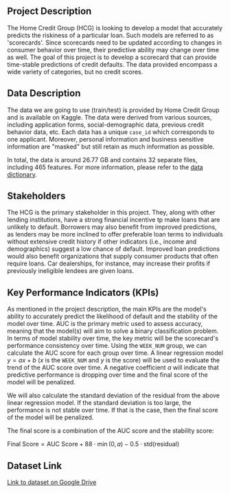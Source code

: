 ## Project Description
The Home Credit Group (HCG) is looking to develop a model that accurately predicts the riskiness of a particular loan. Such models are referred to as 'scorecards'. Since scorecards need to be updated according to changes in consumer behavior over time, their predictive ability may change over time as well. The goal of this project is to develop a scorecard that can provide time-stable predictions of credit defaults. The data provided encompass a wide variety of categories, but no credit scores.

## Data Description

The data we are going to use (train/test) is provided by Home Credit Group and is available on Kaggle. The data were derived from various sources, including application forms, social-demographic data, previous credit behavior data, etc. Each data has a unique `case_id` which corresponds to one applicant. Moreover, personal information and business sensitive information are "masked" but still retain as much information as possible.

In total, the data is around 26.77 GB and contains 32 separate files, including 465 features. For more information, please refer to the [data dictionary](https://www.kaggle.com/competitions/home-credit-credit-risk-model-stability/data).

## Stakeholders
The HCG is the primary stakeholder in this project. They, along with other lending institutions, have a strong financial incentive tp make loans that are unlikely to default. Borrowers may also benefit from improved predictions, as lenders may be more inclined to offer preferable loan terms to individuals without extensive credit history if other indicators (i.e., income and demographics) suggest a low chance of default. Improved loan predictions would also benefit organizations that supply consumer products that often require loans. Car dealerships, for instance, may increase their profits if previously ineligible lendees are given loans. 



## Key Performance Indicators (KPIs)
As mentioned in the project description, the main KPIs are the model's ability to accurately predict the likelihood of default and the stability of the model over time. AUC is the primary metric used to assess accuracy, meaning that the model(s) will aim to solve a binary classification problem. In terms of model stability over time, the key metric will be the scorecard's performance consistency over time. Using the `WEEK_NUM` group, we can calculate the AUC score for each group over time. A linear regression model $y = ax + b$ ($x$ is the `WEEK_NUM` and $y$ is the score) will be used to evaluate the trend of the AUC score over time. A negative coefficient $a$ will indicate that predictive performance is dropping over time and the final score of the model will be penalized.

We will also calculate the standard deviation of the residual from the above linear regression model. If the standard deviation is too large, the performance is not stable over time. If that is the case, then the final score of the model will be penalized.

The final score is a combination of the AUC score and the stability score:

$\text{Final Score} = \text{AUC Score} + 88 \cdot \min (0,a) - 0.5 \cdot \text{std(residual)}$

## Dataset Link

[Link to dataset on Google Drive](https://drive.google.com/drive/folders/1InFUP3wnR9u3pczlWKUDoqtkLpBMxVqT?usp=sharing)
